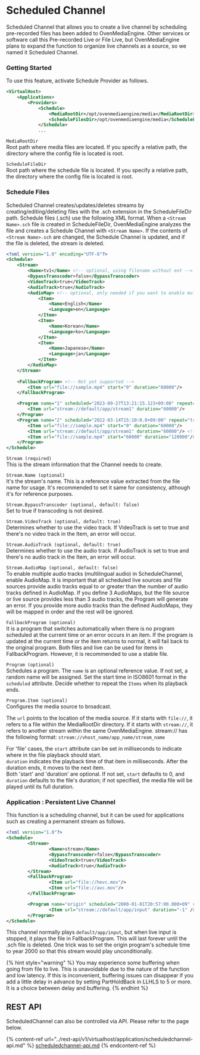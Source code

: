 # Scheduled Channel

Scheduled Channel that allows you to create a live channel by scheduling pre-recorded files has been added to OvenMediaEngine. Other services or software call this Pre-recorded Live or File Live, but OvenMediaEngine plans to expand the function to organize live channels as a source, so we named it Scheduled Channel.

### Getting Started

To use this feature, activate Schedule Provider as follows.

```xml
<VirtualHost>
    <Applications>
        <Providers>
            <Schedule>
                <MediaRootDir>/opt/ovenmediaengine/media</MediaRootDir>
                <ScheduleFilesDir>/opt/ovenmediaengine/media</ScheduleFilesDir>
            </Schedule>
            ...
```

`MediaRootDir`\
Root path where media files are located. If you specify a relative path, the directory where the config file is located is root.

`ScheduleFileDir`\
Root path where the schedule file is located. If you specify a relative path, the directory where the config file is located is root.

### Schedule Files

Scheduled Channel creates/updates/deletes streams by creating/editing/deleting files with the .sch extension in the ScheduleFileDir path. Schedule files (.sch) use the following XML format. When a `<Stream Name>.sch` file is created in ScheduleFileDir, OvenMediaEngine analyzes the file and creates a Schedule Channel with `<Stream Name>`. If the contents of `<Stream Name>.sch` are changed, the Schedule Channel is updated, and if the file is deleted, the stream is deleted.

```xml
<?xml version="1.0" encoding="UTF-8"?>
<Schedule>
    <Stream>
        <Name>tv1</Name> <!-- optional, using filename without ext -->
        <BypassTranscoder>false</BypassTranscoder>
        <VideoTrack>true</VideoTrack>
        <AudioTrack>true</AudioTrack>
        <AudioMap> <!-- optional, only needed if you want to enable multilingual audio -->
            <Item>
                <Name>English</Name>
                <Language>en</Language> 
            </Item>
            <Item>
                <Name>Korean</Name>
                <Language>ko</Language> 
            </Item>
            <Item>
                <Name>Japanese</Name>
                <Language>ja</Language> 
            </Item>
        </AudioMap>
    </Stream>
    
    <FallbackProgram> <!-- Not yet supported -->
        <Item url="file://sample.mp4" start="0" duration="60000"/>
    </FallbackProgram>

    <Program name="1" scheduled="2023-09-27T13:21:15.123+09:00" repeat="true">
        <Item url="stream://default/app/stream1" duration="60000"/>
    </Program>
    <Program name="2" scheduled="2022-03-14T15:10:0.0+09:00" repeat="true">
        <Item url="file://sample.mp4" start="0" duration="60000"/>
        <Item url="stream://default/app/stream1" duration="60000"/> <!-- Not yet supported -->
        <Item url="file://sample.mp4" start="60000" duration="120000"/>
    </Program>
</Schedule>
```

`Stream (required)`\
This is the stream information that the Channel needs to create.

`Stream.Name (optional)`\
It's the stream's name. This is a reference value extracted from the file name for usage. It's recommended to set it same for consistency, although it's for reference purposes.

`Stream.BypassTranscoder (optional, default: false)`\
Set to true if transcoding is not desired.

`Stream.VideoTrack (optional, default: true)`\
Determines whether to use the video track. If VideoTrack is set to true and there's no video track in the Item, an error will occur.

`Stream.AudioTrack (optional, default: true)`\
Determines whether to use the audio track. If AudioTrack is set to true and there's no audio track in the Item, an error will occur.

`Stream.AudioMap (optional, default: false)`\
To enable multiple audio tracks (multilingual audio) in ScheduleChannel, enable AudioMap. It is important that all scheduled live sources and file sources provide audio tracks equal to or greater than the number of audio tracks defined in AudioMap. If you define 3 AudioMaps, but the file source or live source provides less than 3 audio tracks, the Program will generate an error. If you provide more audio tracks than the defined AudioMaps, they will be mapped in order and the rest will be ignored.

`FallbackProgram (optional)`\
It is a program that switches automatically when there is no program scheduled at the current time or an error occurs in an item. If the program is updated at the current time or the item returns to normal, it will fail back to the original program. Both files and live can be used for items in FallbackProgram. However, it is recommended to use a stable file.

`Program (optional)`\
Schedules a program. The `name` is an optional reference value. If not set, a random name will be assigned. Set the start time in ISO8601 format in the `scheduled` attribute. Decide whether to repeat the `Items` when its playback ends.

`Program.Item (optional)`\
Configures the media source to broadcast.

The `url` points to the location of the media source. If it starts with `file://`, it refers to a file within the MediaRootDir directory. If it starts with `stream://`, it refers to another stream within the same OvenMediaEngine. stream:// has the following format: `stream://vhost_name/app_name/stream_name`

For 'file' cases, the `start` attribute can be set in milliseconds to indicate where in the file playback should start.\
`duration` indicates the playback time of that item in milliseconds. After the duration ends, it moves to the next item.\
Both 'start' and 'duration' are optional. If not set, `start` defaults to 0, and `duration` defaults to the file's duration; if not specified, the media file will be played until its full duration.

### Application : Persistent Live Channel

This function is a scheduling channel, but it can be used for applications such as creating a permanent stream as follows.

```xml
<?xml version="1.0"?>
<Schedule>
        <Stream>
                <Name>stream</Name>
                <BypassTranscoder>false</BypassTranscoder>
                <VideoTrack>true</VideoTrack>
                <AudioTrack>true</AudioTrack>
        </Stream>
        <FallbackProgram>
                <Item url="file://hevc.mov"/>
                <Item url="file://avc.mov"/>
        </FallbackProgram>

        <Program name="origin" scheduled="2000-01-01T20:57:00.000+09" repeat="true">
                <Item url="stream://default/app/input" duration="-1" />
        </Program>
</Schedule>
```

This channel normally plays `default/app/input`, but when live input is stopped, it plays the file in FallbackProgram. This will last forever until the .sch file is deleted. One trick was to set the origin program's schedule time to year 2000 so that this stream would play unconditionally.

{% hint style="warning" %}
You may experience some buffering when going from file to live. This is unavoidable due to the nature of the function and low latency. If this is inconvenient, buffering issues can disappear if you add a little delay in advance by setting PartHoldBack in LLHLS to 5 or more. It is a choice between delay and buffering.
{% endhint %}

## REST API

ScheduledChannel can also be controlled via API. Please refer to the page below.

{% content-ref url="../rest-api/v1/virtualhost/application/scheduledchannel-api.md" %}
[scheduledchannel-api.md](../rest-api/v1/virtualhost/application/scheduledchannel-api.md)
{% endcontent-ref %}
